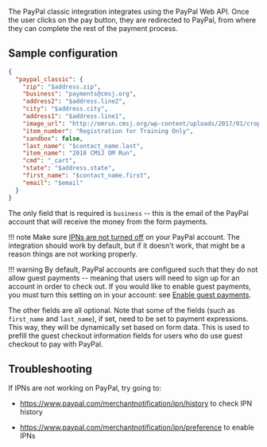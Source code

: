 The PayPal classic integration integrates using the PayPal Web API. Once the user clicks on the pay button, they are redirected to PayPal, from where they can complete the rest of the payment process.

## Sample configuration

```json
{
  "paypal_classic": {
    "zip": "$address.zip",
    "business": "payments@cmsj.org",
    "address2": "$address.line2",
    "city": "$address.city",
    "address1": "$address.line1",
    "image_url": "http://omrun.cmsj.org/wp-content/uploads/2017/01/cropped-Om-run-512px.png",
    "item_number": "Registration for Training Only",
    "sandbox": false,
    "last_name": "$contact_name.last",
    "item_name": "2018 CMSJ OM Run",
    "cmd": "_cart",
    "state": "$address.state",
    "first_name": "$contact_name.first",
    "email": "$email"
  }
}
```

The only field that is required is `business` -- this is the email of the PayPal account that will receive the money from the form payments.

!!! note
    Make sure [IPNs are not turned off](https://www.paypal.com/us/smarthelp/article/how-do-i-stop-receiving-instant-payment-notifications-(ipns)-faq426) on your PayPal account. The integration should work by default, but if it doesn't work, that might be a reason things are not working properly.

!!! warning
    By default, PayPal accounts are configured such that they do not allow guest payments -- meaning that users will need to sign up for an account in order to check out. If you would like to enable guest payments, you must turn this setting on in your account: see [Enable guest payments](https://developer.paypal.com/docs/integration/direct/payments/guest-payments/).

The other fields are all optional. Note that some of the fields (such as `first_name` and `last_name`), if set, need to be set to payment expressions. This way, they will be dynamically set based on form data. This is used to prefill the guest checkout information fields for users who do use guest checkout to pay with PayPal.

## Troubleshooting

If IPNs are not working on PayPal, try going to:

- https://www.paypal.com/merchantnotification/ipn/history to check IPN history

- https://www.paypal.com/merchantnotification/ipn/preference to enable IPNs